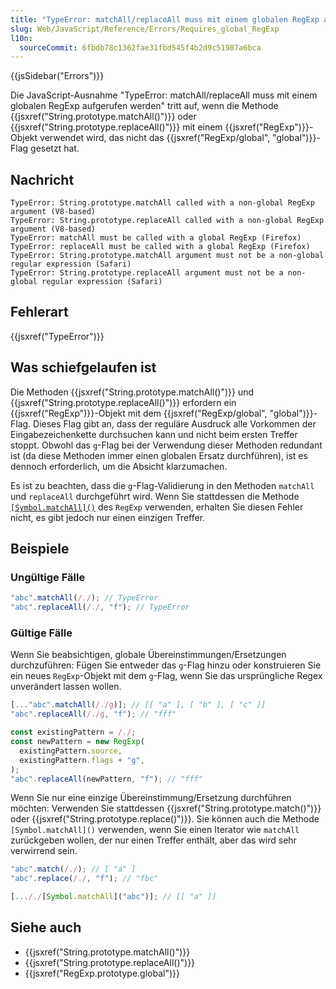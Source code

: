 ```yaml
---
title: "TypeError: matchAll/replaceAll muss mit einem globalen RegExp aufgerufen werden"
slug: Web/JavaScript/Reference/Errors/Requires_global_RegExp
l10n:
  sourceCommit: 6fbdb78c1362fae31fbd545f4b2d9c51987a6bca
---
```


{{jsSidebar("Errors")}}

Die JavaScript-Ausnahme "TypeError: matchAll/replaceAll muss mit einem globalen RegExp aufgerufen werden" tritt auf, wenn die Methode {{jsxref("String.prototype.matchAll()")}} oder {{jsxref("String.prototype.replaceAll()")}} mit einem {{jsxref("RegExp")}}-Objekt verwendet wird, das nicht das {{jsxref("RegExp/global", "global")}}-Flag gesetzt hat.

## Nachricht

```plain
TypeError: String.prototype.matchAll called with a non-global RegExp argument (V8-based)
TypeError: String.prototype.replaceAll called with a non-global RegExp argument (V8-based)
TypeError: matchAll must be called with a global RegExp (Firefox)
TypeError: replaceAll must be called with a global RegExp (Firefox)
TypeError: String.prototype.matchAll argument must not be a non-global regular expression (Safari)
TypeError: String.prototype.replaceAll argument must not be a non-global regular expression (Safari)
```

## Fehlerart

{{jsxref("TypeError")}}

## Was schiefgelaufen ist

Die Methoden {{jsxref("String.prototype.matchAll()")}} und {{jsxref("String.prototype.replaceAll()")}} erfordern ein {{jsxref("RegExp")}}-Objekt mit dem {{jsxref("RegExp/global", "global")}}-Flag. Dieses Flag gibt an, dass der reguläre Ausdruck alle Vorkommen der Eingabezeichenkette durchsuchen kann und nicht beim ersten Treffer stoppt. Obwohl das `g`-Flag bei der Verwendung dieser Methoden redundant ist (da diese Methoden immer einen globalen Ersatz durchführen), ist es dennoch erforderlich, um die Absicht klarzumachen.

Es ist zu beachten, dass die `g`-Flag-Validierung in den Methoden `matchAll` und `replaceAll` durchgeführt wird. Wenn Sie stattdessen die Methode [`[Symbol.matchAll]()`](/de/docs/Web/JavaScript/Reference/Global_Objects/RegExp/Symbol.matchAll) des `RegExp` verwenden, erhalten Sie diesen Fehler nicht, es gibt jedoch nur einen einzigen Treffer.

## Beispiele

### Ungültige Fälle

```js example-bad
"abc".matchAll(/./); // TypeError
"abc".replaceAll(/./, "f"); // TypeError
```

### Gültige Fälle

Wenn Sie beabsichtigen, globale Übereinstimmungen/Ersetzungen durchzuführen: Fügen Sie entweder das `g`-Flag hinzu oder konstruieren Sie ein neues `RegExp`-Objekt mit dem `g`-Flag, wenn Sie das ursprüngliche Regex unverändert lassen wollen.

```js example-good
[..."abc".matchAll(/./g)]; // [[ "a" ], [ "b" ], [ "c" ]]
"abc".replaceAll(/./g, "f"); // "fff"

const existingPattern = /./;
const newPattern = new RegExp(
  existingPattern.source,
  existingPattern.flags + "g",
);
"abc".replaceAll(newPattern, "f"); // "fff"
```

Wenn Sie nur eine einzige Übereinstimmung/Ersetzung durchführen möchten: Verwenden Sie stattdessen {{jsxref("String.prototype.match()")}} oder {{jsxref("String.prototype.replace()")}}. Sie können auch die Methode `[Symbol.matchAll]()` verwenden, wenn Sie einen Iterator wie `matchAll` zurückgeben wollen, der nur einen Treffer enthält, aber das wird sehr verwirrend sein.

```js example-good
"abc".match(/./); // [ "a" ]
"abc".replace(/./, "f"); // "fbc"

[..././[Symbol.matchAll]("abc")]; // [[ "a" ]]
```

## Siehe auch

- {{jsxref("String.prototype.matchAll()")}}
- {{jsxref("String.prototype.replaceAll()")}}
- {{jsxref("RegExp.prototype.global")}}
